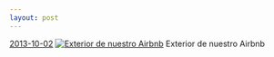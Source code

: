 ```yaml
---
layout: post
---
```


<p>
  <time><a href="/70">2013-10-02</a></time>
  <a href="/70"><img src="{{ site.assets_url }}/70-640.jpg" srcset="{{ site.assets_url }}/70-1280.jpg 1280w, {{ site.assets_url }}/70-960.jpg 960w, {{ site.assets_url }}/70-640.jpg 640w, {{ site.assets_url }}/70-320.jpg 320w" sizes="(min-width: 700px) 50vw, calc(100vw - 2rem)" alt="Exterior de nuestro Airbnb" /></a>
  <span>Exterior de nuestro Airbnb</span>
</p>
